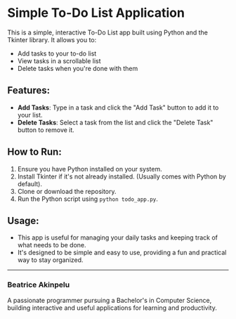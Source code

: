 # Simple To-Do List Application

This is a simple, interactive To-Do List app built using Python and the Tkinter library. It allows you to:

- Add tasks to your to-do list
- View tasks in a scrollable list
- Delete tasks when you're done with them

## Features:
- **Add Tasks**: Type in a task and click the "Add Task" button to add it to your list.
- **Delete Tasks**: Select a task from the list and click the "Delete Task" button to remove it.

## How to Run:
1. Ensure you have Python installed on your system.
2. Install Tkinter if it's not already installed. (Usually comes with Python by default).
3. Clone or download the repository.
4. Run the Python script using `python todo_app.py`.

## Usage:
- This app is useful for managing your daily tasks and keeping track of what needs to be done.
- It's designed to be simple and easy to use, providing a fun and practical way to stay organized.

---

### **Beatrice Akinpelu**
A passionate programmer pursuing a Bachelor's in Computer Science, building interactive and useful applications for learning and productivity.
